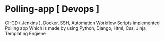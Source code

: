 # Polling-app [ Devops ]
CI-CD ( Jenkins ), Docker, SSH, Automation Workflow Scripts implemented Polling app Which is made by using Python, Django, Html, Css, Jinja Templating Engiene
